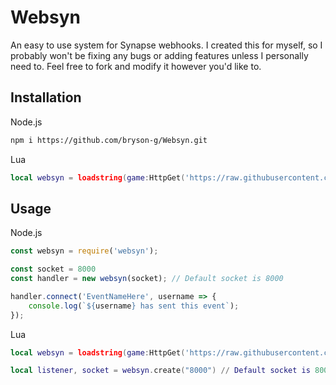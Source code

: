 # Websyn
An easy to use system for Synapse webhooks.
I created this for myself, so I probably won't be fixing any bugs or adding features unless I personally need to.
Feel free to fork and modify it however you'd like to.

## Installation
Node.js
```bash
npm i https://github.com/bryson-g/Websyn.git
```

Lua
```lua
local websyn = loadstring(game:HttpGet('https://raw.githubusercontent.com/bryson-g/Websyn/main/rbx-counterpart/client.lua'))()
```

## Usage

Node.js
```js
const websyn = require('websyn');

const socket = 8000
const handler = new websyn(socket); // Default socket is 8000

handler.connect('EventNameHere', username => {
    console.log(`${username} has sent this event`);
});
```

Lua
```lua
local websyn = loadstring(game:HttpGet('https://raw.githubusercontent.com/bryson-g/Websyn/main/rbx-counterpart/client.lua'))()

local listener, socket = websyn.create("8000") // Default socket is 8000

```
